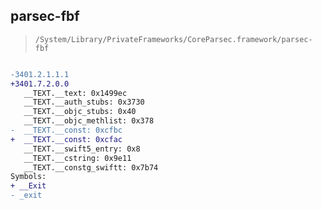 ## parsec-fbf

> `/System/Library/PrivateFrameworks/CoreParsec.framework/parsec-fbf`

```diff

-3401.2.1.1.1
+3401.7.2.0.0
   __TEXT.__text: 0x1499ec
   __TEXT.__auth_stubs: 0x3730
   __TEXT.__objc_stubs: 0x40
   __TEXT.__objc_methlist: 0x378
-  __TEXT.__const: 0xcfbc
+  __TEXT.__const: 0xcfac
   __TEXT.__swift5_entry: 0x8
   __TEXT.__cstring: 0x9e11
   __TEXT.__constg_swiftt: 0x7b74
Symbols:
+ __Exit
- _exit

```

